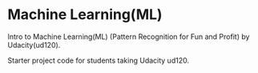 Machine Learning(ML)
==============
Intro to Machine Learning(ML) (Pattern Recognition for Fun and Profit) by Udacity(ud120).

Starter project code for students taking Udacity ud120.
